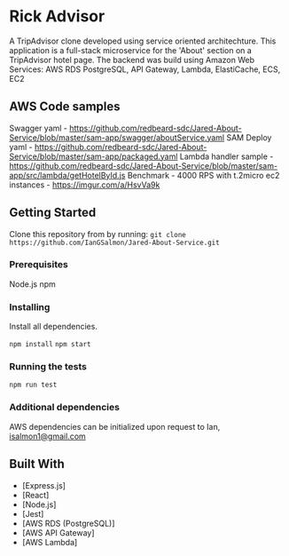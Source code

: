 # Rick Advisor 
A TripAdvisor clone developed using service oriented architechture. This application is a full-stack microservice for the 'About' section on a TripAdvisor hotel page. The backend was build using Amazon Web Services: AWS RDS PostgreSQL, API Gateway, Lambda, ElastiCache, ECS, EC2

## AWS Code samples
Swagger yaml - https://github.com/redbeard-sdc/Jared-About-Service/blob/master/sam-app/swagger/aboutService.yaml 
SAM Deploy yaml - https://github.com/redbeard-sdc/Jared-About-Service/blob/master/sam-app/packaged.yaml 
Lambda handler sample - https://github.com/redbeard-sdc/Jared-About-Service/blob/master/sam-app/src/lambda/getHotelById.js 
Benchmark - 4000 RPS with t.2micro ec2 instances - https://imgur.com/a/HsvVa9k

## Getting Started

Clone this repository from by running:
`git clone https://github.com/IanGSalmon/Jared-About-Service.git`

### Prerequisites
Node.js
npm

### Installing
Install all dependencies.

`npm install`
`npm start`

### Running the tests

`npm run test`

### Additional dependencies
AWS dependencies can be initialized upon request to Ian, isalmon1@gmail.com

## Built With

* [Express.js]
* [React]
* [Node.js]
* [Jest]
* [AWS RDS (PostgreSQL)]
* [AWS API Gateway]
* [AWS Lambda]
